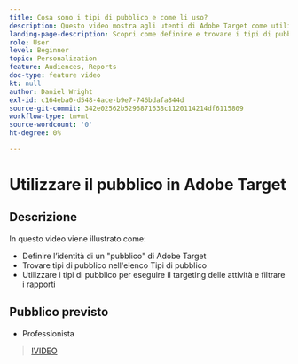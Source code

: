 ```yaml
---
title: Cosa sono i tipi di pubblico e come li uso?
description: Questo video mostra agli utenti di Adobe Target come utilizzare i tipi di pubblico per eseguire il targeting delle attività e filtrare i rapporti.
landing-page-description: Scopri come definire e trovare i tipi di pubblico, eseguire il targeting delle attività e filtrare i rapporti.
role: User
level: Beginner
topic: Personalization
feature: Audiences, Reports
doc-type: feature video
kt: null
author: Daniel Wright
exl-id: c164eba0-d548-4ace-b9e7-746bdafa844d
source-git-commit: 342e02562b5296871638c1120114214df6115809
workflow-type: tm+mt
source-wordcount: '0'
ht-degree: 0%

---
```


# Utilizzare il pubblico in Adobe Target

## Descrizione

In questo video viene illustrato come:

* Definire l’identità di un &quot;pubblico&quot; di Adobe Target
* Trovare tipi di pubblico nell&#39;elenco Tipi di pubblico
* Utilizzare i tipi di pubblico per eseguire il targeting delle attività e filtrare i rapporti

## Pubblico previsto

* Professionista

>[!VIDEO](https://video.tv.adobe.com/v/17398/?quality=12)
